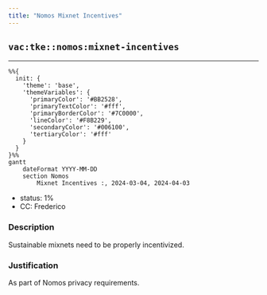 ```yaml
---
title: "Nomos Mixnet Incentives"
---
```

## `vac:tke::nomos:mixnet-incentives`
---

```mermaid
%%{ 
  init: { 
    'theme': 'base', 
    'themeVariables': { 
      'primaryColor': '#BB2528', 
      'primaryTextColor': '#fff', 
      'primaryBorderColor': '#7C0000', 
      'lineColor': '#F8B229', 
      'secondaryColor': '#006100', 
      'tertiaryColor': '#fff' 
    } 
  } 
}%%
gantt
	dateFormat YYYY-MM-DD 
	section Nomos
		Mixnet Incentives :, 2024-03-04, 2024-04-03
```
- status: 1%
- CC: Frederico

### Description

Sustainable mixnets need to be properly incentivized.

### Justification

As part of Nomos privacy requirements.
